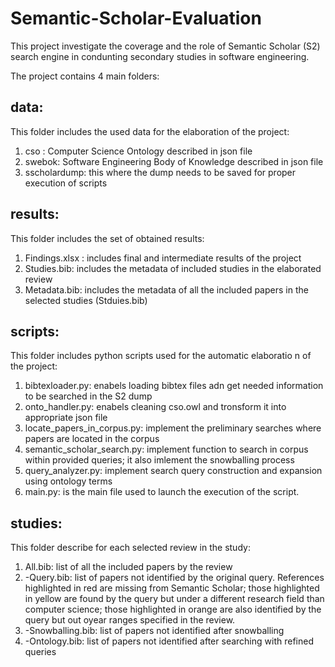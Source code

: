 # Semantic-Scholar-Evaluation
This project investigate the coverage and the role of Semantic Scholar (S2) search engine in condunting secondary studies in software engineering.

The project contains 4 main folders:

## data:
This folder includes the used data for the elaboration of the project:

 1. cso : Computer Science Ontology described in json file 
 2. swebok: Software Engineering Body of Knowledge described in json file 
 3. sscholardump: this where the dump needs to be saved for proper execution of scripts
 
## results:
This folder includes the set of obtained results:

1. Findings.xlsx : includes final and intermediate results of the project
2. Studies.bib: includes the metadata of included studies in the elaborated review
3. Metadata.bib: includes the metadata of all the included papers in the selected studies (Stduies.bib)

## scripts:
This folder includes python scripts used for the automatic elaboratio n of the project:

1. bibtexloader.py: enabels loading bibtex files adn get needed information to be searched in the S2 dump
2. onto_handler.py: enabels cleaning cso.owl and tronsform it into appropriate json file
3. locate_papers_in_corpus.py: implement the preliminary searches where papers are located in the corpus
4. semantic_scholar_search.py: implement function to search in corpus within provided queries; it also imlement the snowballing process
5. query_analyzer.py: implement search query construction and expansion using ontology terms
6. main.py: is the main file used to launch the execution of the script.

## studies:
This folder describe for each selected review in the study:

1. All.bib: list of all the included papers by the review
2. -Query.bib: list of papers not identified by the original query. References highlighted in red are missing from Semantic Scholar; those highlighted in yellow are found by the query but under a different research field than computer science; those highlighted in orange are also identified by the query but out oyear ranges specified in the review.
3. -Snowballing.bib: list of papers not identified after snowballing
4. -Ontology.bib: list of papers not identified after searching with refined queries
